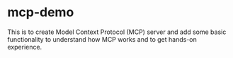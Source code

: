 # mcp-demo
This is to create Model Context Protocol (MCP) server and add some basic functionality to understand how MCP works and to get hands-on experience.
